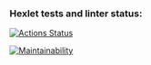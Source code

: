 ### Hexlet tests and linter status:

[![Actions Status](https://github.com/ntym08/frontend-project-lvl1/workflows/hexlet-check/badge.svg)](https://github.com/ntym08/frontend-project-lvl1/actions)

[![Maintainability](https://api.codeclimate.com/v1/badges/a99a88d28ad37a79dbf6/maintainability)](https://codeclimate.com/github/codeclimate/codeclimate/maintainability)
